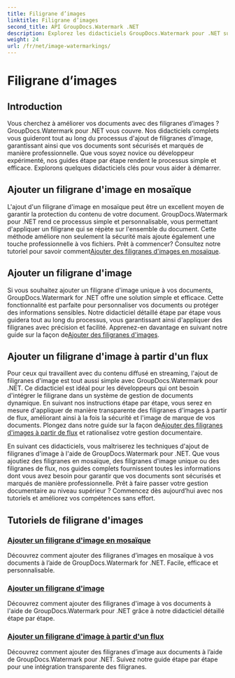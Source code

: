 ```yaml
---
title: Filigrane d’images
linktitle: Filigrane d’images
second_title: API GroupDocs.Watermark .NET
description: Explorez les didacticiels GroupDocs.Watermark pour .NET sur l’ajout de filigranes d’image. Découvrez les méthodes étape par étape pour améliorer la sécurité et l'image de marque de votre document.
weight: 24
url: /fr/net/image-watermarkings/
---
```


# Filigrane d’images

## Introduction

Vous cherchez à améliorer vos documents avec des filigranes d’images ? GroupDocs.Watermark pour .NET vous couvre. Nos didacticiels complets vous guideront tout au long du processus d'ajout de filigranes d'image, garantissant ainsi que vos documents sont sécurisés et marqués de manière professionnelle. Que vous soyez novice ou développeur expérimenté, nos guides étape par étape rendent le processus simple et efficace. Explorons quelques didacticiels clés pour vous aider à démarrer.

## Ajouter un filigrane d'image en mosaïque
L'ajout d'un filigrane d'image en mosaïque peut être un excellent moyen de garantir la protection du contenu de votre document. GroupDocs.Watermark pour .NET rend ce processus simple et personnalisable, vous permettant d'appliquer un filigrane qui se répète sur l'ensemble du document. Cette méthode améliore non seulement la sécurité mais ajoute également une touche professionnelle à vos fichiers. Prêt à commencer? Consultez notre tutoriel pour savoir comment[Ajouter des filigranes d'images en mosaïque](./add-tiled-image-watermark/).

## Ajouter un filigrane d'image
 Si vous souhaitez ajouter un filigrane d'image unique à vos documents, GroupDocs.Watermark for .NET offre une solution simple et efficace. Cette fonctionnalité est parfaite pour personnaliser vos documents ou protéger des informations sensibles. Notre didacticiel détaillé étape par étape vous guidera tout au long du processus, vous garantissant ainsi d'appliquer des filigranes avec précision et facilité. Apprenez-en davantage en suivant notre guide sur la façon de[Ajouter des filigranes d'images](./add-image-watermark/).

## Ajouter un filigrane d'image à partir d'un flux
Pour ceux qui travaillent avec du contenu diffusé en streaming, l'ajout de filigranes d'image est tout aussi simple avec GroupDocs.Watermark pour .NET. Ce didacticiel est idéal pour les développeurs qui ont besoin d'intégrer le filigrane dans un système de gestion de documents dynamique. En suivant nos instructions étape par étape, vous serez en mesure d'appliquer de manière transparente des filigranes d'images à partir de flux, améliorant ainsi à la fois la sécurité et l'image de marque de vos documents. Plongez dans notre guide sur la façon de[Ajouter des filigranes d'images à partir de flux](./add-image-watermark-from-stream/) et rationalisez votre gestion documentaire.

En suivant ces didacticiels, vous maîtriserez les techniques d'ajout de filigranes d'image à l'aide de GroupDocs.Watermark pour .NET. Que vous ajoutiez des filigranes en mosaïque, des filigranes d'image unique ou des filigranes de flux, nos guides complets fournissent toutes les informations dont vous avez besoin pour garantir que vos documents sont sécurisés et marqués de manière professionnelle. Prêt à faire passer votre gestion documentaire au niveau supérieur ? Commencez dès aujourd’hui avec nos tutoriels et améliorez vos compétences sans effort.

## Tutoriels de filigrane d'images
### [Ajouter un filigrane d'image en mosaïque](./add-tiled-image-watermark/)
Découvrez comment ajouter des filigranes d’images en mosaïque à vos documents à l’aide de GroupDocs.Watermark for .NET. Facile, efficace et personnalisable.
### [Ajouter un filigrane d'image](./add-image-watermark/)
Découvrez comment ajouter des filigranes d'image à vos documents à l'aide de GroupDocs.Watermark pour .NET grâce à notre didacticiel détaillé étape par étape.
### [Ajouter un filigrane d'image à partir d'un flux](./add-image-watermark-from-stream/)
Découvrez comment ajouter des filigranes d’image aux documents à l’aide de GroupDocs.Watermark pour .NET. Suivez notre guide étape par étape pour une intégration transparente des filigranes.